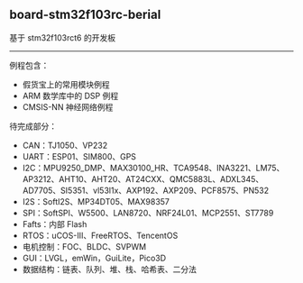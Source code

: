 ## board-stm32f103rc-berial

基于 stm32f103rct6 的开发板

---

例程包含：

* 假货宝上的常用模块例程
* ARM 数学库中的 DSP 例程
* CMSIS-NN 神经网络例程

待完成部分：

* CAN：TJ1050、VP232
* UART：ESP01、SIM800、GPS
* I2C：MPU9250_DMP、MAX30100_HR、TCA9548、INA3221、LM75、AP3212、AHT10、AHT20、AT24CXX、QMC5883L、ADXL345、AD7705、SI5351、vl53l1x、AXP192、AXP209、PCF8575、PN532
* I2S：SoftI2S、MP34DT05、MAX98357
* SPI：SoftSPI、W5500、LAN8720、NRF24L01、MCP2551、ST7789
* Fafts：内部 Flash
* RTOS：uCOS-III、FreeRTOS、TencentOS
* 电机控制：FOC、BLDC、SVPWM
* GUI：LVGL，emWin，GuiLite，Pico3D
* 数据结构：链表、队列、堆、栈、哈希表、二分法

